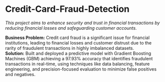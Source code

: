 # Credit-Card-Fraud-Detection
_This project aims to enhance security and trust in financial transactions by reducing financial losses and safeguarding customer accounts._  

**Business Problem:** Credit card fraud is a significant issue for financial institutions, leading to financial losses and customer distrust due to the rarity of fraudulent transactions in highly imbalanced datasets.  
**Solution:** Built and deployed a predictive model with Gradient Boosting Machines (GBM) achieving a 97.93% accuracy that identifies fraudulent transactions in real-time, using techniques like data balancing, feature engineering, and precision-focused evaluation to minimize false positives and negatives.



